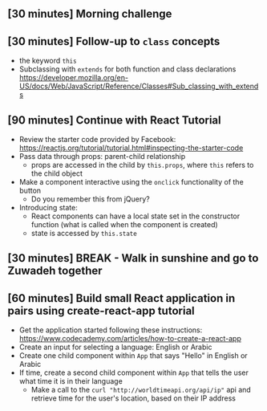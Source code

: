 ## [30 minutes] Morning challenge

## [30 minutes] Follow-up to `class` concepts
- the keyword `this`
- Subclassing with `extends` for both function and class declarations https://developer.mozilla.org/en-US/docs/Web/JavaScript/Reference/Classes#Sub_classing_with_extends

## [90 minutes] Continue with React Tutorial
- Review the starter code provided by Facebook: https://reactjs.org/tutorial/tutorial.html#inspecting-the-starter-code
- Pass data through props: parent-child relationship
	* props are accessed in the child by `this.props`, where `this` refers to the child object
- Make a component interactive using the `onclick` functionality of the button
	* Do you remember this from jQuery? 
- Introducing state: 
	* React components can have a local state set in the constructor function (what is called when the component is created)
	* state is accessed by `this.state`

## [30 minutes] BREAK - Walk in sunshine and go to Zuwadeh together

## [60 minutes] Build small React application in pairs using create-react-app tutorial
- Get the application started following these instructions: https://www.codecademy.com/articles/how-to-create-a-react-app
- Create an input for selecting a language: English or Arabic
- Create one child component within `App` that says "Hello" in English or Arabic
- If time, create a second child component within `App` that tells the user what time it is in their language 
	* Make a call to the `curl "http://worldtimeapi.org/api/ip"` api and retrieve time for the user's location, based on their IP address